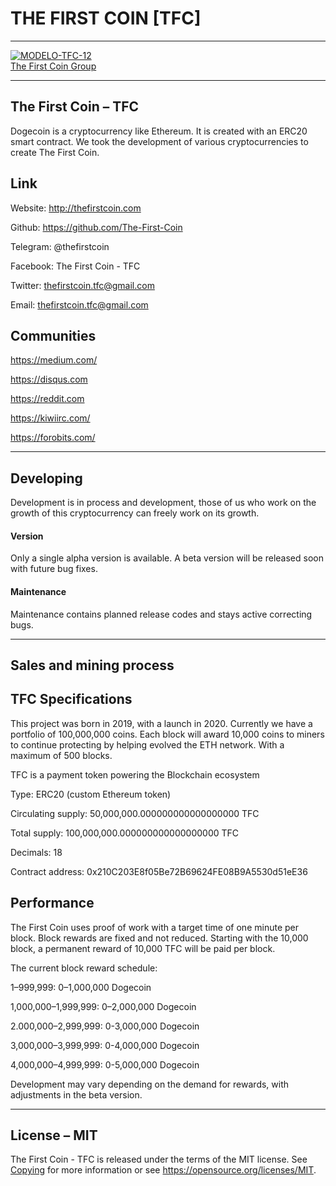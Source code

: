 # THE FIRST COIN [TFC]

___________________________________
 <a href="https://imgbb.com/"><img src="https://i.ibb.co/hYbWtHV/MODELO-TFC-12.jpg" alt="MODELO-TFC-12" border="0"></a><br /><a target='_blank' href='https://es.imgbb.com/'>The First Coin Group</a><br />
___________________________________






## The First Coin – TFC



Dogecoin is a cryptocurrency like Ethereum. It is created with an ERC20 smart contract. We took the development of various cryptocurrencies to create The First Coin.




## Link



Website: http://thefirstcoin.com

Github: https://github.com/The-First-Coin

Telegram:  @thefirstcoin

Facebook: The First Coin - TFC

Twitter: thefirstcoin.tfc@gmail.com

Email: thefirstcoin.tfc@gmail.com






## Communities

https://medium.com/

https://disqus.com

https://reddit.com

https://kiwiirc.com/

https://forobits.com/



_____________________________________




## Developing
Development is in process and development, those of us who work on the growth of this cryptocurrency can freely work on its growth.


#### Version
Only a single alpha version is available. A beta version will be released soon with future bug fixes.


#### Maintenance
Maintenance contains planned release codes and stays active correcting bugs.


____________________________________




## Sales and mining process


## TFC Specifications


This project was born in 2019, with a launch in 2020. Currently we have a portfolio of 100,000,000 coins. Each block will award 10,000 coins to miners to continue protecting by helping evolved the ETH network. With a maximum of 500 blocks.



TFC is a payment token powering the Blockchain ecosystem

Type: ERC20 (custom Ethereum token)

Circulating supply: 50,000,000.000000000000000000 TFC

Total supply: 100,000,000.000000000000000000 TFC

Decimals: 18

Contract address: 0x210C203E8f05Be72B69624FE08B9A5530d51eE36




## Performance


The First Coin uses proof of work with a target time of one minute per block. Block rewards are fixed and not reduced. Starting with the 10,000 block, a permanent reward of 10,000 TFC will be paid per block.


The current block reward schedule:

1–999,999: 0–1,000,000 Dogecoin

1,000,000–1,999,999: 0–2,000,000 Dogecoin

2.000,000–2,999,999: 0-3,000,000 Dogecoin

3,000,000–3,999,999: 0-4,000,000 Dogecoin

4,000,000–4,999,999: 0-5,000,000 Dogecoin



Development may vary depending on the demand for rewards, with adjustments in the beta version.







_______________________________________



## License – MIT
The First Coin - TFC is released under the terms of the MIT license. See [Copying](Copying) for more
information or see https://opensource.org/licenses/MIT.


